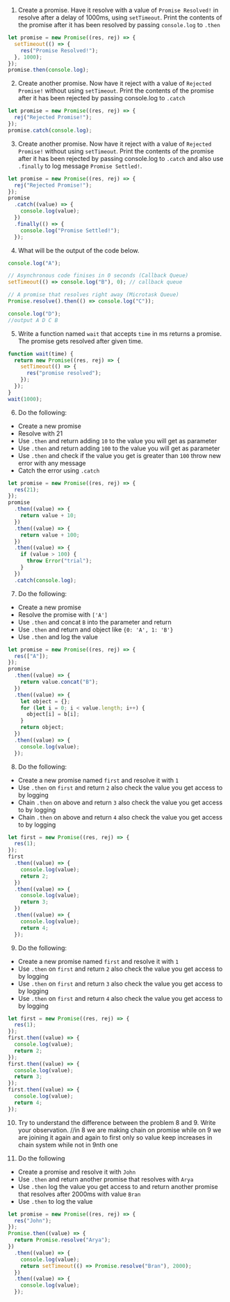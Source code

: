1. Create a promise. Have it resolve with a value of `Promise Resolved!` in resolve after a delay of 1000ms, using `setTimeout`. Print the contents of the promise after it has been resolved by passing `console.log` to `.then`

```js
let promise = new Promise((res, rej) => {
  setTimeout(() => {
    res("Promise Resolved!");
  }, 1000);
});
promise.then(console.log);
```

2. Create another promise. Now have it reject with a value of `Rejected Promise!` without using `setTimeout`. Print the contents of the promise after it has been rejected by passing console.log to `.catch`

```js
let promise = new Promise((res, rej) => {
  rej("Rejected Promise!");
});
promise.catch(console.log);
```

3. Create another promise. Now have it reject with a value of `Rejected Promise!` without using `setTimeout`. Print the contents of the promise after it has been rejected by passing console.log to `.catch` and also use `.finally` to log message `Promise Settled!`.

```js
let promise = new Promise((res, rej) => {
  rej("Rejected Promise!");
});
promise
  .catch((value) => {
    console.log(value);
  })
  .finally(() => {
    console.log("Promise Settled!");
  });
```

4. What will be the output of the code below.

```js
console.log("A");

// Asynchronous code finises in 0 seconds (Callback Queue)
setTimeout(() => console.log("B"), 0); // callback queue

// A promise that resolves right away (Microtask Queue)
Promise.resolve().then(() => console.log("C"));

console.log("D");
//output A D C B
```

5. Write a function named `wait` that accepts `time` in ms returns a promise. The promise gets resolved after given time.

```js
function wait(time) {
  return new Promise((res, rej) => {
    setTimeout(() => {
      res("promise resolved");
    });
  });
}
wait(1000);
```

6. Do the following:

- Create a new promise
- Resolve with 21
- Use `.then` and return adding `10` to the value you will get as parameter
- Use `.then` and return adding `100` to the value you will get as parameter
- Use `.then` and check if the value you get is greater than `100` throw new error with any message
- Catch the error using `.catch`

```js
let promise = new Promise((res, rej) => {
  res(21);
});
promise
  .then((value) => {
    return value + 10;
  })
  .then((value) => {
    return value + 100;
  })
  .then((value) => {
    if (value > 100) {
      throw Error("trial");
    }
  })
  .catch(console.log);
```

7. Do the following:

- Create a new promise
- Resolve the promise with `['A']`
- Use `.then` and concat `B` into the parameter and return
- Use `.then` and return and object like `{0: 'A', 1: 'B'}`
- Use `.then` and log the value

```js
let promise = new Promise((res, rej) => {
  res(["A"]);
});
promise
  .then((value) => {
    return value.concat("B");
  })
  .then((value) => {
    let object = {};
    for (let i = 0; i < value.length; i++) {
      object[i] = b[i];
    }
    return object;
  })
  .then((value) => {
    console.log(value);
  });
```

8. Do the following:

- Create a new promise named `first` and resolve it with `1`
- Use `.then` on `first` and return `2` also check the value you get access to by logging
- Chain `.then` on above and return `3` also check the value you get access to by logging
- Chain `.then` on above and return `4` also check the value you get access to by logging

```js
let first = new Promise((res, rej) => {
  res(1);
});
first
  .then((value) => {
    console.log(value);
    return 2;
  })
  .then((value) => {
    console.log(value);
    return 3;
  })
  .then((value) => {
    console.log(value);
    return 4;
  });
```

9. Do the following:

- Create a new promise named `first` and resolve it with `1`
- Use `.then` on `first` and return `2` also check the value you get access to by logging
- Use `.then` on `first` and return `3` also check the value you get access to by logging
- Use `.then` on `first` and return `4` also check the value you get access to by logging

```js
let first = new Promise((res, rej) => {
  res(1);
});
first.then((value) => {
  console.log(value);
  return 2;
});
first.then((value) => {
  console.log(value);
  return 3;
});
first.then((value) => {
  console.log(value);
  return 4;
});
```

10. Try to understand the difference between the problem 8 and 9. Write your observation.
    //in 8 we are making chain on promise while on 9 we are joining it again and again to first only so value keep increases in chain system while not in 9nth one

11. Do the following

- Create a promise and resolve it with `John`
- Use `.then` and return another promise that resolves with `Arya`
- Use `.then` log the value you get access to and return another promise that resolves after 2000ms with value `Bran`
- Use `.then` to log the value

```js
let promise = new Promise((res, rej) => {
  res("John");
});
Promise.then((value) => {
  return Promise.resolve("Arya");
})
  .then((value) => {
    console.log(value);
    return setTimeout(() => Promise.resolve("Bran"), 2000);
  })
  .then((value) => {
    console.log(value);
  });
```
